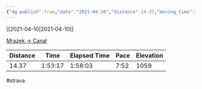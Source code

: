 ```yaml
---
{"dg-publish":true,"date":"2021-04-10","distance":14.37,"moving_time":"1:53:17","elapsed_time":"1:58:03","pace":"7:52","total_elevation_gain":1059,"url":"https://www.strava.com/activities/5105363614","permalink":"/01-personal/strava/2021-04-10-mrazek-canal/","dgPassFrontmatter":true}
---
```



[[2021-04-10\|2021-04-10]]

[Mrazek -> Canal](https://www.strava.com/activities/5105363614)

| Distance | Time    | Elapsed Time | Pace | Elevation |
| -------- | ------- | ------------ | ---- | --------- |
| 14.37    | 1:53:17 | 1:58:03      | 7:52 | 1059      |




#strava
